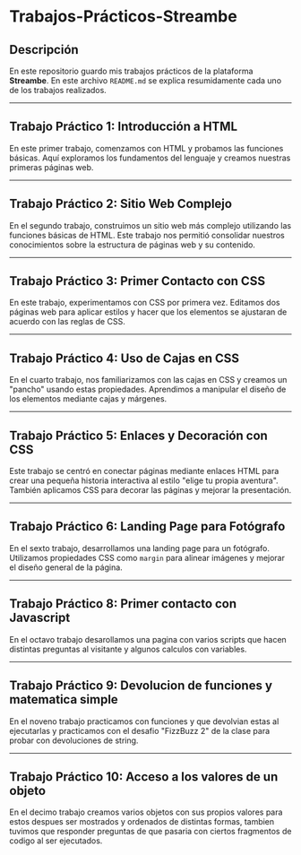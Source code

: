 # Trabajos-Prácticos-Streambe

## Descripción

En este repositorio guardo mis trabajos prácticos de la plataforma **Streambe**. En este archivo `README.md` se explica resumidamente cada uno de los trabajos realizados.

---

## Trabajo Práctico 1: Introducción a HTML

En este primer trabajo, comenzamos con HTML y probamos las funciones básicas. Aquí exploramos los fundamentos del lenguaje y creamos nuestras primeras páginas web.

---

## Trabajo Práctico 2: Sitio Web Complejo

En el segundo trabajo, construimos un sitio web más complejo utilizando las funciones básicas de HTML. Este trabajo nos permitió consolidar nuestros conocimientos sobre la estructura de páginas web y su contenido.

---

## Trabajo Práctico 3: Primer Contacto con CSS

En este trabajo, experimentamos con CSS por primera vez. Editamos dos páginas web para aplicar estilos y hacer que los elementos se ajustaran de acuerdo con las reglas de CSS.

---

## Trabajo Práctico 4: Uso de Cajas en CSS

En el cuarto trabajo, nos familiarizamos con las cajas en CSS y creamos un "pancho" usando estas propiedades. Aprendimos a manipular el diseño de los elementos mediante cajas y márgenes.

---

## Trabajo Práctico 5: Enlaces y Decoración con CSS

Este trabajo se centró en conectar páginas mediante enlaces HTML para crear una pequeña historia interactiva al estilo "elige tu propia aventura". También aplicamos CSS para decorar las páginas y mejorar la presentación.

---


## Trabajo Práctico 6: Landing Page para Fotógrafo

En el sexto trabajo, desarrollamos una landing page para un fotógrafo. Utilizamos propiedades CSS como `margin` para alinear imágenes y mejorar el diseño general de la página.

---

## Trabajo Práctico 8: Primer contacto con Javascript

En el octavo trabajo desarollamos una pagina con varios scripts que hacen distintas preguntas al visitante y algunos calculos con variables.

---

## Trabajo Práctico 9: Devolucion de funciones y matematica simple

En el noveno trabajo practicamos con funciones y que devolvian estas al ejecutarlas y practicamos con el desafio "FizzBuzz 2" de la clase para probar con devoluciones de string.

---

## Trabajo Práctico 10: Acceso a los valores de un objeto

En el decimo trabajo creamos varios objetos con sus propios valores para estos despues ser mostrados y ordenados de distintas formas, tambien tuvimos que responder preguntas de que pasaria con ciertos fragmentos de codigo al ser ejecutados.
